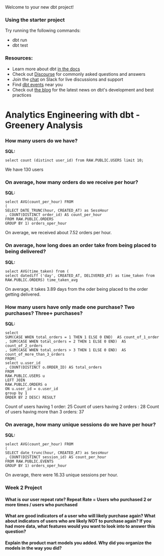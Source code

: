 Welcome to your new dbt project!

### Using the starter project

Try running the following commands:
- dbt run
- dbt test


### Resources:
- Learn more about dbt [in the docs](https://docs.getdbt.com/docs/introduction)
- Check out [Discourse](https://discourse.getdbt.com/) for commonly asked questions and answers
- Join the [chat](https://community.getdbt.com/) on Slack for live discussions and support
- Find [dbt events](https://events.getdbt.com) near you
- Check out [the blog](https://blog.getdbt.com/) for the latest news on dbt's development and best practices


# Analytics Engineering with dbt - Greenery Analysis

### How many users do we have?

**SQL:**
```
select count (distinct user_id) from RAW.PUBLIC.USERS limit 10;
```
We have 130 users

### On average, how many orders do we receive per hour?

**SQL:**
```
select AVG(count_per_hour) FROM 
(
SELECT DATE_TRUNC(hour, CREATED_AT) as SessHour
, COUNT(DISTINCT order_id) AS count_per_hour
FROM RAW.PUBLIC.ORDERS
GROUP BY 1) orders_oper_hour
```
On average, we received about 7.52 orders per hour. 

### On average, how long does an order take from being placed to being delivered?

**SQL:**
```
select AVG(time_taken) from (
select datediff ('day', CREATED_AT, DELIVERED_AT) as time_taken from RAW.PUBLIC.ORDERS) time_taken_avg
```
On average, it takes 3.89 days from the oder being placed to the order getting delivered. 

### How many users have only made one purchase? Two purchases? Three+ purchases?

**SQL:**
```
select 
SUM(CASE WHEN total_orders = 1 THEN 1 ELSE 0 END)  AS count_of_1_order
, SUM(CASE WHEN total_orders = 2 THEN 1 ELSE 0 END)  AS count_of_2_orders
, SUM(CASE WHEN total_orders > 3 THEN 1 ELSE 0 END)  AS count_of_more_than_3_orders
FROM(
select u.user_id
, COUNT(DISTINCT o.ORDER_ID) AS total_orders
FROM 
RAW.PUBLIC.USERS u 
LEFT JOIN 
RAW.PUBLIC.ORDERS o 
ON u.user_id = o.user_id
group by 1
ORDER BY 2 DESC) RESULT 
```

Count of users having 1 order: 25
Count of users having 2 orders : 28
Count of users having more than 3 orders: 37

### On average, how many unique sessions do we have per hour?

**SQL:**
```
select AVG(count_per_hour) FROM 
(
SELECT date_trunc(hour, CREATED_AT) as SessHour
, COUNT(DISTINCT session_id) AS count_per_hour
FROM RAW.PUBLIC.EVENTS
GROUP BY 1) orders_oper_hour
```

On average, there were 16.33 unique sessions per hour. 


### Week 2 Project

#### What is our user repeat rate? Repeat Rate = Users who purchased 2 or more times / users who purchased

#### What are good indicators of a user who will likely purchase again? What about indicators of users who are likely NOT to purchase again? If you had more data, what features would you want to look into to answer this question?

#### Explain the product mart models you added. Why did you organize the models in the way you did?
